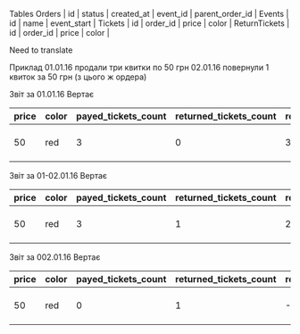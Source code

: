 Tables
  Orders
    | id | status | created_at | event_id | parent_order_id |
  Events
    | id | name | event_start |
  Tickets
    | id | order_id | price | color |
  ReturnTickets
    | id | order_id | price | color |


Need to translate

Приклад
01.01.16 продали три квитки по 50 грн
02.01.16 повернули 1 квиток за 50 грн (з цього ж ордера)


Звіт за 01.01.16
Вертає

| price | color | payed_tickets_count | returned_tickets_count | result_tickets_count | total_price | event_name | event_start |
|---|---|---|---|---|---|---|---|
|50 | red | 3 | 0 | 3 | 150 | lolo | 2016-01-03 00:00:00 |

Звіт за 01-02.01.16
Вертає

| price | color | payed_tickets_count | returned_tickets_count | result_tickets_count | total_price | event_name | event_start |
|---|---|---|---|---|---|---|---|
|50 | red | 3 | 1 | 2 | 100 | lolo | 2016-01-03 00:00:00 |

Звіт за 002.01.16
Вертає

| price | color | payed_tickets_count | returned_tickets_count | result_tickets_count | total_price | event_name | event_start |
|---|---|---|---|---|---|---|---|
|50 | red | 0 | 1 | -1 | -50 | lolo | 2016-01-03 00:00:00 |
